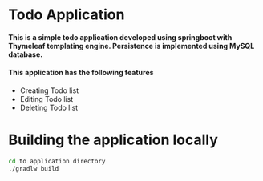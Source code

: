 # Todo Application
#### This is a simple todo application developed using springboot with Thymeleaf templating engine. Persistence is implemented using MySQL database.

#### This application has the following features
* Creating Todo list
* Editing Todo list
* Deleting Todo list

# Building the application locally
```bash
cd to application directory
./gradlw build
